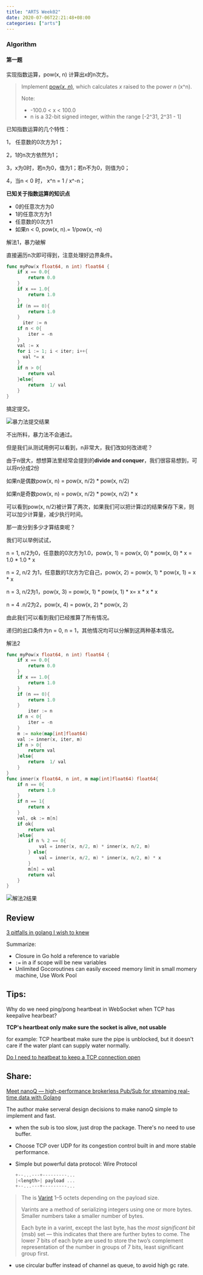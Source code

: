 ```yaml
---
title: "ARTS Week02"
date: 2020-07-06T22:21:48+08:00
categories: ["arts"]
---
```


### Algorithm

#### 第一题

实现指数运算，pow(x, n) 计算出x的n次方。

>Implement [pow(*x*, *n*)](http://www.cplusplus.com/reference/valarray/pow/), which calculates *x* raised to the power *n* (x^n).
>
>Note: 
>
>* -100.0 < x < 100.0
>* n is a 32-bit signed integer, within the range [-2^31, 2^31 - 1]

已知指数运算的几个特性：

1， 任意数的0次方为1；

2，1的n次方依然为1；

3，x为0时，若n为0，值为1；若n不为0，则值为0；

4，当n < 0 时， x^n = 1 / x^-n；



**已知关于指数运算的知识点**

* 0的任意次方为0
* 1的任意次方为1
* 任意数的0次方1
* 如果n < 0, pow(x, n).= 1/pow(x, -n)

解法1，暴力破解

直接遍历n次即可得到，注意处理好边界条件。

```go
func myPow(x float64, n int) float64 {
    if x == 0.0{
        return 0.0
    }
    if x == 1.0{
        return 1.0
    }
    if (n == 0){
        return 1.0
    }
	  iter := n
  	if n < 0{
    	iter = -n
  	}
    val := x
    for i := 1; i < iter; i++{
      val *= x
    }
    if n > 0{
        return val
    }else{
        return  1/ val
    }
}
```

搞定提交。

![暴力法提交结果](/arts/0050-pow-1.png)

不出所料，暴力法不会通过。

但是我们从测试用例可以看到，n非常大，我们改如何改进呢？

由于n很大，想想算法里经常会提到的**divide and conquer**，我们很容易想到，可以将n分成2份

如果n是偶数pow(x, n) = pow(x, n/2) * pow(x, n/2)

如果n是奇数pow(x, n) = pow(x, n/2) * pow(x, n/2) * x

可以看到pow(x, n/2)被计算了两次，如果我们可以把计算过的结果保存下来，则可以加少计算量，减少执行时间。

那一直分到多少才算结束呢？

我们可以举例试试，

n = 1, n/2为0，任意数的0次方为1.0，pow(x, 1) = pow(x, 0) * pow(x, 0) * x = 1.0 * 1.0 * x 

n = 2, n/2 为1，任意数的1次方为它自己，pow(x, 2) = pow(x, 1) * pow(x, 1) = x * x 

n = 3, n/2为1，pow(x, 3) = pow(x, 1) * pow(x, 1) * x= x * x * x

n = 4 .n/2为2，pow(x, 4) = pow(x, 2) * pow(x, 2) 

由此我们可以看到我们已经推算了所有情况。

递归的出口条件为n = 0, n = 1，其他情况均可以分解到这两种基本情况。

解法2

```go
func myPow(x float64, n int) float64 {
    if x == 0.0{
        return 0.0
    }
    if x == 1.0{
        return 1.0
    }
    if (n == 0){
        return 1.0
    }
		iter := n
  	if n < 0{
    	iter = -n
  	}
    m := make(map[int]float64)
    val := inner(x, iter, m)
    if n > 0{
        return val
    }else{
        return  1/ val
    }
}
func inner(x float64, n int, m map[int]float64) float64{
    if n == 0{
        return 1.0
    }
    if n == 1{
        return x
    }
    val, ok := m[n]
    if ok{
        return val
    }else{
        if n % 2 == 0{
            val = inner(x, n/2, m) * inner(x, n/2, m)
        } else{
            val = inner(x, n/2, m) * inner(x, n/2, m) * x
        }
        m[n] = val
        return val
    }
}
```

![解法2结果](/arts/0050-pow-2.png)

## Review

[3 pitfalls in golang I wish to knew](https://betterprogramming.pub/3-pitfalls-in-golang-i-wish-i-knew-3f208a8402a7)

Summarize:

* Closure in Go hold a reference to variable
* `:=` in a if scope will be new variables
* Unlimited Gocoroutines can easily exceed memory limit in small momery machine, Use Work Pool



## Tips:

Why do we need ping/pong heartbeat in WebSocket when TCP has keepalive hearbeat?

**TCP's heartbeat only make sure the socket is alive, not usable**

for example: TCP heartbeat make sure the pipe is unblocked, but it doesn't care if the water plant can supply water normally.

[Do I need to heatbeat to keep a TCP connection open](https://stackoverflow.com/questions/865987/do-i-need-to-heartbeat-to-keep-a-tcp-connection-open)

## Share:

[Meet nanoQ — high-performance brokerless Pub/Sub for streaming real-time data with Golang](https://medium.com/aigent/meet-nanoq-high-performance-brokerless-pub-sub-for-streaming-real-time-data-with-golang-6630d3067f4e)

The author make serveral design decisions to make nanoQ simple to implement and fast.

* when the sub is too slow, just drop the package. There's no need to use buffer.

* Choose TCP over UDP for its congestion control built in and more stable performance.

* Simple but powerful data protocol: Wire Protocol

  ```c
  +--...---+---------...
  |<length>| payload ...
  +--...---+---------...
  ```

> The *<length>* is [Varint](https://developers.google.com/protocol-buffers/docs/encoding) 1–5 octets depending on the payload size.
>
> Varints are a method of serializing integers using one or more bytes. Smaller numbers take a smaller number of bytes.
>
> Each byte in a varint, except the last byte, has the *most significant bit* (msb) set — this indicates that there are further bytes to come. The lower 7 bits of each byte are used to store the two’s complement representation of the number in groups of 7 bits, least significant group first.

* use circular buffer instead of channel as queue, to avoid high gc rate.

